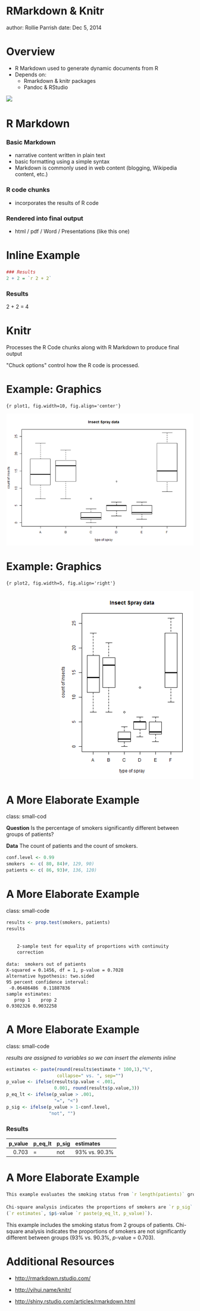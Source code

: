 
<!-- https://github.com/ajlyons/rpres_css -->
<style>

.reveal h1, .reveal h2, .reveal h3 {
  word-wrap: normal;
  -moz-hyphens: none;
}

.footer {
    color: black; background: #E8E8E8;
    position: fixed; top: 90%;
    text-align:center; width:100%;
}

.small-code pre code {
  font-size: 1em;
}


</style>



RMarkdown & Knitr
===============
author: Rollie Parrish
date: Dec 5, 2014



Overview
===============
- R Markdown used to generate dynamic documents from R
- Depends on:
    - Rmarkdown & knitr packages
    - Pandoc & RStudio

![](RMarkdown-figure/2014-11-30_175325.png)

R Markdown
================

### Basic Markdown
- narrative content written in plain text
- basic formatting using a simple syntax
- Markdown is commonly used in web content
    (blogging, Wikipedia content, etc.)

### R code chunks
- incorporates the results of R code

### Rendered into final output
- html / pdf / Word / Presentations (like this one)


Inline Example
================


```r
### Results
2 + 2 = `r 2 + 2`
```


### Results

2 + 2 = 4

Knitr
================

Processes the R Code chunks along with R Markdown to produce final output

"Chuck options" control how the R code is processed.


Example: Graphics
================
```
{r plot1, fig.width=10, fig.align='center'}
```

<img src="RMarkdown-figure/plot1-1.png" title="plot of chunk plot1" alt="plot of chunk plot1" style="display: block; margin: auto;" />


Example: Graphics
=================
```
{r plot2, fig.width=5, fig.align='right'}
```

<img src="RMarkdown-figure/plot2-1.png" title="plot of chunk plot2" alt="plot of chunk plot2" style="display: block; margin: auto 0 auto auto;" />



A More Elaborate Example
================
class: small-cod

__Question__
Is the percentage of smokers significantly different between groups of patients?

__Data__ The count of patients and the count of smokers.


```r
conf.level <- 0.99
smokers  <- c( 80, 84)#, 129, 90)
patients <- c( 86, 93)#, 136, 120)
```



A More Elaborate Example
================
class: small-code



```r
results <- prop.test(smokers, patients)
results
```

```

	2-sample test for equality of proportions with continuity
	correction

data:  smokers out of patients
X-squared = 0.1456, df = 1, p-value = 0.7028
alternative hypothesis: two.sided
95 percent confidence interval:
 -0.06486486  0.11887836
sample estimates:
   prop 1    prop 2 
0.9302326 0.9032258 
```



A More Elaborate Example
=====================
class: small-code

_results are assigned to variables so we can insert the elements inline_


```r
estimates <- paste(round(results$estimate * 100,1),"%",
                   collapse=" vs. ", sep="")
p_value <- ifelse(results$p.value < .001,
                  0.001, round(results$p.value,3))
p_eq_lt <- ifelse(p_value > .001,
                  "=", "<")
p_sig <- ifelse(p_value > 1-conf.level,
                "not", "")
```

### Results

| p_value|p_eq_lt |p_sig |estimates     |
|-------:|:-------|:-----|:-------------|
|   0.703|=       |not   |93% vs. 90.3% |


A More Elaborate Example
================


```r
This example evaluates the smoking status from `r length(patients)` groups of patients.

Chi-square analysis indicates the proportions of smokers are `r p_sig` significantly different between groups
(`r estimates`, $p$-value `r paste(p_eq_lt, p_value)`).
```


This example includes the smoking status from 2 groups of patients. Chi-square analysis indicates the proportions of smokers are not significantly different between groups (93% vs. 90.3%, $p$-value = 0.703).





Additional Resources
=================

- http://rmarkdown.rstudio.com/

- http://yihui.name/knitr/

- http://shiny.rstudio.com/articles/rmarkdown.html










